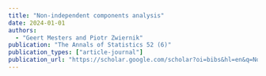 ```yaml
---
title: "Non-independent components analysis"
date: 2024-01-01
authors:
  - "Geert Mesters and Piotr Zwiernik"
publication: "The Annals of Statistics 52 (6)"
publication_types: ["article-journal"]
publication_url: "https://scholar.google.com/scholar?oi=bibs&hl=en&q=Non-independent+components+analysis"
---
```

